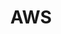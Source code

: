 ---
title: "AWS"
layout: category 
permalink: /categories/aws/
author_profile: true
taxonomy: AWS 
---